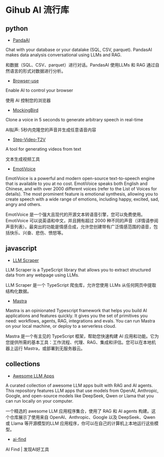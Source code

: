 # Gihub AI 流行库

## python
+ [PandaAI](https://github.com/sinaptik-ai/pandas-ai)

Chat with your database or your datalake (SQL, CSV, parquet). PandasAI makes data analysis conversational using LLMs and RAG.

和数据（SQL、CSV、parquet）进行对话。PandasAI 使用LLMs 和 RAG 通过自然语言的形式对数据进行分析。

+ [Browser-use](https://github.com/browser-use/browser-use)

Enable AI to control your browser

使用 AI 控制您的浏览器

+ [MockingBird](https://github.com/babysor/MockingBird)

Clone a voice in 5 seconds to generate arbitrary speech in real-time

AI拟声: 5秒内克隆您的声音并生成任意语音内容 


+ [Step-Video-T2V](https://github.com/stepfun-ai/Step-Video-T2V)

A tool for generating videos from text

文本生成视频工具

+ [EmotiVoice](https://github.com/netease-youdao/EmotiVoice)

EmotiVoice is a powerful and modern open-source text-to-speech engine that is available to you at no cost. EmotiVoice speaks both English and Chinese, and with over 2000 different voices (refer to the List of Voices for details). The most prominent feature is emotional synthesis, allowing you to create speech with a wide range of emotions, including happy, excited, sad, angry and others.

EmotiVoice 是一个强大且现代的开源文本转语音引擎，您可以免费使用。EmotiVoice 可以说英语和中文，并且拥有超过 2000 种不同的声音（详情请参阅声音列表）。最突出的功能是情感合成，允许您创建带有广泛情感范围的语音，包括快乐、兴奋、悲伤、愤怒等。


## javascript
+ [LLM Scraper](https://github.com/mishushakov/llm-scraper)

LLM Scraper is a TypeScript library that allows you to extract structured data from any webpage using LLMs.

LLM Scraper 是一个 TypeScript 爬虫库，允许您使用 LLMs 从任何网页中提取结构化数据。

+ [Mastra](https://github.com/mastra-ai/mastra)

Mastra is an opinionated Typescript framework that helps you build AI applications and features quickly. It gives you the set of primitives you need: workflows, agents, RAG, integrations and evals. You can run Mastra on your local machine, or deploy to a serverless cloud.

Mastra 是一个有主见的 TypeScript 框架，帮助您快速构建 AI 应用和功能。它为您提供所需的基本工具：工作流程、代理、RAG、集成和评估。您可以在本地机器上运行 Mastra，或部署到无服务器云。

## collections

+ [Awesome LLM Apps](https://github.com/Shubhamsaboo/awesome-llm-apps)

A curated collection of awesome LLM apps built with RAG and AI agents. This repository features LLM apps that use models from OpenAI, Anthropic, Google, and open-source models like DeepSeek, Qwen or Llama that you can run locally on your computer.

一个精选的 awesome LLM 应用程序集合，使用了 RAG 和 AI agents 构建。这个仓库展示了使用来自 OpenAI、Anthropic、Google 以及 DeepSeek、Qwen 或 Llama 等开源模型的LLM 应用程序，你可以在自己的计算机上本地运行这些模型。

+ [ai-find](https://ai-find.cn/)

AI Find | 发现AI好工具
